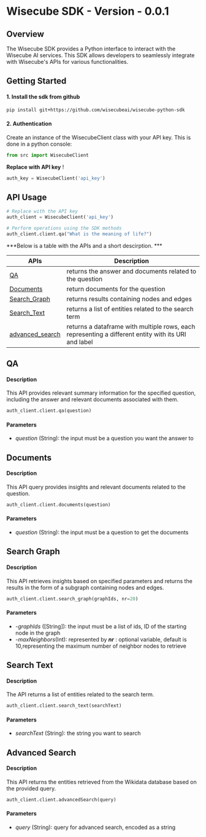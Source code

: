 # Wisecube SDK - Version - 0.0.1

## **Overview**

The Wisecube SDK provides a Python interface to interact with the Wisecube AI services. This SDK allows developers to seamlessly integrate with Wisecube's APIs for various functionalities.

## Getting Started
#### 1. Install the sdk from github

```bash
pip install git+https://github.com/wisecubeai/wisecube-python-sdk
```


#### 2. Authentication

Create an instance of the WisecubeClient class with your API key. This is done in a python console:

```python
from src import WisecubeClient
```

**Replace with API key** !

```python
auth_key = WisecubeClient('api_key')
```

## API Usage

```python
# Replace with the API key
auth_client = WisecubeClient('api_key')

# Perform operations using the SDK methods
auth_client.client.qa("What is the meaning of life?")
```
***Below is a table with the APIs and a short descirption. ***


| APIs                   | Description                                                                                           |
|------------------------|-------------------------------------------------------------------------------------------------------|
| [QA](#qa)              | returns the answer and documents related to the question                                             |
| [Documents](#doc)      | return documents for the question                                                                    |
| [Search_Graph](#graph) | returns results containing nodes and edges                                                           |
| [Search_Text](#search) | returns a list of entities related to the search term                                                |
 | [advanced_search](#ad) | returns a dataframe with multiple rows, each representing a different entity with its URI and label  |






### <h2 id="qa">QA</h2>
#### Description
This API provides relevant summary information for the specified question, including the answer and relevant documents associated with them.
```python
auth_client.client.qa(question)
```
#### Parameters
* _question_ (String): the input must be a question you want the answer to



### <h2 id="doc">Documents</h2>
#### Description
This  API query provides insights and relevant documents related to the question.
```python
auth_client.client.documents(question)
```

#### Parameters
* _question_ (String): the input must be a question to get the documents


### <h2 id="graph">Search Graph</h2>
#### Description
This API retrieves insights based on specified parameters and returns the results in the form of a subgraph containing nodes and edges.
```python
auth_client.client.search_graph(graphIds, nr=20)
```
#### Parameters
* -_graphIds_ ([String]): the input must be a list of ids, ID of the starting node in the graph
* -_maxNeighbors_(Int): represented by **_nr_** : optional variable, default is 10,representing the maximum number of neighbor nodes to retrieve


### <h2 id="search">Search Text</h2>
#### Description
The API returns a list of entities related to the search term.
```python
auth_client.client.search_text(searchText)
```
#### Parameters
* _searchText_ (String): the string you want to search

### <h2 id="ad">Advanced Search</h2>
#### Description
This API returns the entities retrieved from the Wikidata database based on the provided query.
```python
auth_client.client.advancedSearch(query)
```
#### Parameters
* _query_ (String): query for advanced search, encoded as a string

